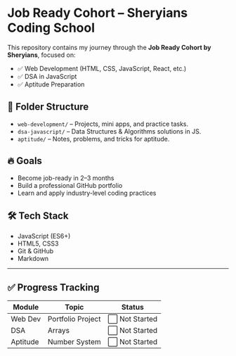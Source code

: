 # Job Ready Cohort – Sheryians Coding School

This repository contains my journey through the **Job Ready Cohort by Sheryians**, focused on:

- ✅ Web Development (HTML, CSS, JavaScript, React, etc.)
- ✅ DSA in JavaScript
- ✅ Aptitude Preparation

## 📁 Folder Structure

- `web-development/` – Projects, mini apps, and practice tasks.
- `dsa-javascript/` – Data Structures & Algorithms solutions in JS.
- `aptitude/` – Notes, problems, and tricks for aptitude.

## 🔥 Goals
- Become job-ready in 2–3 months
- Build a professional GitHub portfolio
- Learn and apply industry-level coding practices

## 🛠 Tech Stack
- JavaScript (ES6+)
- HTML5, CSS3
- Git & GitHub
- Markdown

---

## ✅ Progress Tracking

| Module | Topic | Status |
|--------|-------|--------|
| Web Dev | Portfolio Project | ⬜ Not Started |
| DSA | Arrays | ⬜ Not Started |
| Aptitude | Number System | ⬜ Not Started |
